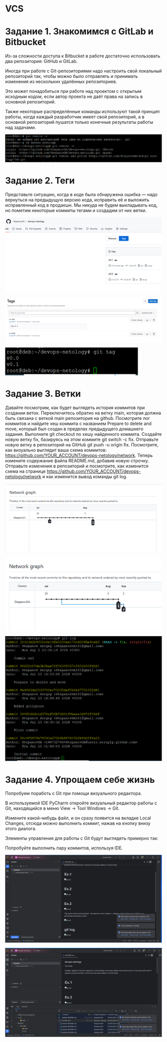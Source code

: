 # VCS

# Задание 1. Знакомимся с GitLab и Bitbucket
Из-за сложности доступа к Bitbucket в работе достаточно использовать два репозитория: GitHub и GitLab.

Иногда при работе с Git-репозиториями надо настроить свой локальный репозиторий так, чтобы можно было отправлять и принимать изменения из нескольких удалённых репозиториев.

Это может понадобиться при работе над проектом с открытым исходным кодом, если автор проекта не даёт права на запись в основной репозиторий.

Также некоторые распределённые команды используют такой принцип работы, когда каждый разработчик имеет свой репозиторий, а в основной репозиторий пушатся только конечные результаты работы над задачами.

![alt text](https://github.com/StepanovSA/VCS/blob/main/GitLab%201.1.PNG)

# Задание 2. Теги
Представьте ситуацию, когда в коде была обнаружена ошибка — надо вернуться на предыдущую версию кода, исправить её и выложить исправленный код в продакшн. Мы никуда не будем выкладывать код, но пометим некоторые коммиты тегами и создадим от них ветки.

![alt text](https://github.com/StepanovSA/VCS/blob/main/2.1%20GitHub.PNG)

![alt text](https://github.com/StepanovSA/VCS/blob/main/2.2%20GitLab.PNG)

![alt text](https://github.com/StepanovSA/VCS/blob/main/2.3%20Git.PNG)

# Задание 3. Ветки
Давайте посмотрим, как будет выглядеть история коммитов при создании веток.
Переключитесь обратно на ветку main, которая должна быть связана с веткой main репозитория на github.
Посмотрите лог коммитов и найдите хеш коммита с названием Prepare to delete and move, который был создан в пределах предыдущего домашнего задания.
Выполните git checkout по хешу найденного коммита.
Создайте новую ветку fix, базируясь на этом коммите git switch -c fix.
Отправьте новую ветку в репозиторий на GitHub git push -u origin fix.
Посмотрите, как визуально выглядит ваша схема коммитов: https://github.com/YOUR_ACCOUNT/devops-netology/network.
Теперь измените содержание файла README.md, добавив новую строчку.
Отправьте изменения в репозиторий и посмотрите, как изменится схема на странице https://github.com/YOUR_ACCOUNT/devops-netology/network и как изменится вывод команды git log.

![alt text](https://github.com/StepanovSA/VCS/blob/main/3.1%20GitHub.PNG)

![alt text](https://github.com/StepanovSA/VCS/blob/main/3.2%20GitHub.PNG)

![alt text](https://github.com/StepanovSA/VCS/blob/main/3.3%20GitHub.PNG)


# Задание 4. Упрощаем себе жизнь
Попробуем поработь с Git при помощи визуального редактора.

В используемой IDE PyCharm откройте визуальный редактор работы с Git, находящийся в меню View -> Tool Windows -> Git.

Измените какой-нибудь файл, и он сразу появится на вкладке Local Changes, отсюда можно выполнить коммит, нажав на кнопку внизу этого диалога.

Элементы управления для работы с Git будут выглядеть примерно так:

Попробуйте выполнить пару коммитов, используя IDE.

![alt text](https://github.com/StepanovSA/VCS/blob/main/4.1.PNG)

![alt text](https://github.com/StepanovSA/VCS/blob/main/4.2.PNG)

